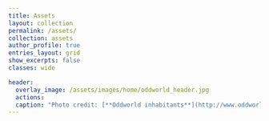 ```yaml
---
title: Assets
layout: collection
permalink: /assets/
collection: assets
author_profile: true
entries_layout: grid
show_excerpts: false
classes: wide

header:
  overlay_image: /assets/images/home/oddworld_header.jpg
  actions:
  caption: "Photo credit: [**Oddworld inhabitants**](http://www.oddworld.com/)"
---
```

